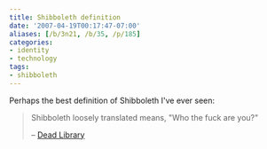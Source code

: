 ```yaml
---
title: Shibboleth definition
date: '2007-04-19T00:17:47-07:00'
aliases: [/b/3n21, /b/35, /p/185]
categories:
- identity
- technology
tags:
- shibboleth
---
```

Perhaps the best definition of Shibboleth I've ever seen:

> Shibboleth loosely translated means, "Who the fuck are you?"
>
> <footer>– <a href="http://vkwn.com/deadlibrary/2007/03/27/goodbye-athens-hello-shibboleth-and-federated-access-management/">Dead Library</a></footer>
